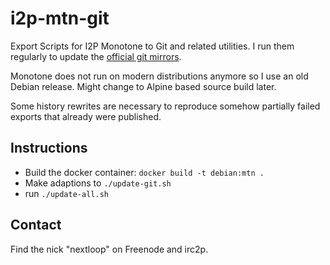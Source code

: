 # i2p-mtn-git

Export Scripts for I2P Monotone to Git and related utilities.
I run them regularly to update the [official git mirrors](https://github.com/i2p).

Monotone does not run on modern distributions anymore so I use an old Debian release.
Might change to Alpine based source build later.

Some history rewrites are necessary to reproduce somehow partially failed exports that already were published.

Instructions
-------------

- Build the docker container: `docker build -t debian:mtn .`
- Make adaptions to `./update-git.sh`
- run `./update-all.sh`

Contact
--------

Find the nick "nextloop" on Freenode and irc2p.
